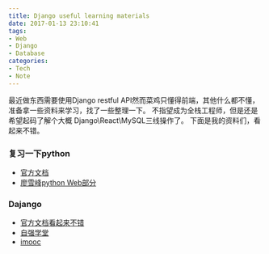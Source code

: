 ```yaml
---
title: Django useful learning materials
date: 2017-01-13 23:10:41
tags:
- Web
- Django
- Database
categories:
- Tech
- Note
---
```

最近做东西需要使用Django restful API然而菜鸡只懂得前端，其他什么都不懂，准备拿一些资料来学习，找了一些整理一下。
不指望成为全栈工程师，但是还是希望起码了解个大概 Django\React\MySQL三线操作了。
下面是我的资料们，看起来不错。
### 复习一下python
* [官方文档](https://docs.python.org/3/tutorial/index.html)
* [廖雪峰python Web部分](http://www.liaoxuefeng.com/wiki/0014316089557264a6b348958f449949df42a6d3a2e542c000/0014320118765877e93ecea4e6449acb157e9efae8b40b6000)
### Dajango
* [官方文档看起来不错](https://docs.djangoproject.com/en/1.10/)
* [自强学堂](http://www.ziqiangxuetang.com/django/django-views-urls.html)
* [imooc](http://www.imooc.com/video/8910)